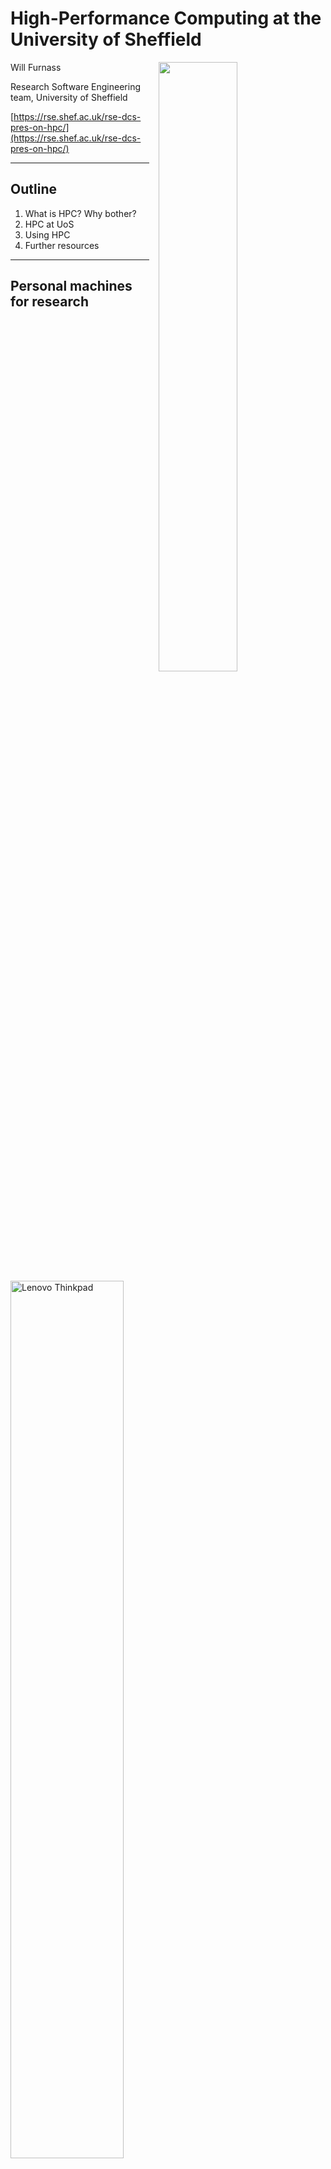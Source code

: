 # High-Performance Computing at the University of Sheffield

<div class="right">
    <img src="images/rse-logoonly-stroke.png" width="50%" style="padding: 0 15px; float: right;"/>
</div>

Will Furnass

Research Software Engineering team, University of Sheffield

[https://rse.shef.ac.uk/rse-dcs-pres-on-hpc/](https://rse.shef.ac.uk/rse-dcs-pres-on-hpc/)

---
## Outline

 1. What is HPC? Why bother?
 1. HPC at UoS
 1. Using HPC
 1. Further resources

---
## Personal machines for research

<img src="images/Lenovo_ThinkPad_T420_Ubuntu_Linux.jpeg" alt="Lenovo Thinkpad" width="60%" />

  - Edit and run code in one place
  - ~4 cores - some parallelism
  - Full control!

but...

---
## Limitations of personal machines

  - Limited RAM
  - Basic CPU
  - Limited number of cores
  - Limited, fragile storage
  - Modest GPU
  - Limited network connection
---
## Limitations of personal machines

  - How to distribute work *between* laptops?
  - How to run a series of tasks overnight?
      - "1am: Check if run 3 finished & start run 4"
      - "3am: Check if run 4 finished & start run 5"
      - "5am: Check if run 5 finished & start run 6"

---
## HPC: how is it different?

'HPC': a computer cluster with:
  - Computing resources
    - many nodes
    - each with many cores, much RAM, maybe GPUs
    - connected by fast networking
  - Storage
    - both shared and per-node
    - resilient and fast
  - Job management
    - Queue up jobs to run over a week
  - Command-line as default interface
  - Linux OS + optimised research software

---
## UoS Clusters

- Bessemer: 
    - Newest hardware
    - Best for single-node jobs
- ShARC: 
    - Good for multi-node jobs as has high-bandwidth, low-latency interconnects

---
## DCS HPC resources

  - Majority of nodes **public** (free at point of use)
  - But DCS has some **private nodes** in Bessemer and ShARC:
    - Non-std hardware specs
    - Less contention (sometimes!)
---
### Bessemer DCS node specs 

- 8x nodes with each with 
  - **4x NVIDIA V100 GPUs**
  - Fast NVLink interconnects between GPUs
  - 192 GB RAM
      [https://docs.hpc.shef.ac.uk/en/latest/bessemer/groupnodes/](https://docs.hpc.shef.ac.uk/en/latest/bessemer/groupnodes/)

---
### ShARC DCS group nodes
- 1x node with 
  - **8x NVIDIA P100 GPUs** (NB 1x GPU currently faulty)
  - Fast NVLink interconnects between GPUs
  - 512GB RAM
- 8x nodes each with 
  - **768GB RAM** 
  - 5 with 1TB SSDs
- 4x nodes each with 
  - 32 cores
      [https://docs.hpc.shef.ac.uk/en/latest/sharc/groupnodes/](https://docs.hpc.shef.ac.uk/en/latest/sharc/groupnodes/)


---
## Cluster structure

<img src="images/cluster-diag-plain.svg" alt="Cluster diagram" width="100%" />

---
## Jupyter

Can also run Jupyter Notebooks on cluster!

<div style="text-align: center">
    <a href="https://github.com/RSE-Sheffield/hi-perf-ipynb/blob/master/tutorials/02-multiprocessing.ipynb">
        <img src="images/jupyter.png" alt="Example Jupyter notebook" width="80%" align="center" />
    </a>
</div>


Ask for more info

---
## Moving data to/from HPC

  - SSH-based methods are your friends here (`rsync`, `scp`, `sftp`)
  - Or 
      - Use a storage area directly accessible to both your local machine and HPC?
      - Just use HPC?

---
## Storage

Location            | Shared? | Quota  | Backups? | Multi-HPC
------------------- | :-----: | -----: | :------: | :-------:
`/home/$USER`       | ✓       | 10 GB  | ✓        | ✓
`/data/$USER`       | ✓       | 100 GB | ✓        | ✓
`/fastdata/$USER`   | ✓       | -      | ✗        | ✓'
`/scratch`          | ✗       | -      | ✗        | ✗
`/shared/$PROJNAME` | ✓       | 10 TB  | ✗        | ✓

---
## Storage

Location            | Remote access? | Speed | Suited to       
------------------- |:-------------: |:----- |:---------------
`/home/$USER`       | SSH            | >     | Pers data       
`/data/$USER`       | SSH            | >     | Pers data       
`/fastdata/$USER`   | SSH            | >>>   | Tmp big files   
`/scratch`          | -              | >>>   | Tmp small files 
`/shared/$PROJNAME` | SSH + CIFS     | >     | Proj files      




---
## Running jobs

- Users submit jobs to a **job scheduler** 
    - e.g. Slurm (Bessemer) or SGE (ShARC)
    - A **distributed resource manager**
    - Not intuitive!
    - V. powerful
--
- Request 
    - **Interactive** or **batch** job
    - Run time (e.g. 2h or 4d)
    - Computational resources (cores, RAM, GPUs)
    - Access to private resources
    - Notifications
--
- Type of job
  - Interactive sessions (if resources are available)
  - Batch jobs (submit job to a queue)

---
## Example interactive session

```
[me@mylaptop ~]$ ssh te1st@bessemer.sheffield.ac.uk
...
[te1st@bessemer-login1 ~]$ srun \
  --partition=dcs-gpu-test \
  --account=dcs-res \
  --cpus-per-gpu=4 \
  --mem-per-cpu=2G \
  --gpus=1 \
  --pty \
  /bin/bash

[te1st@bessemer-node030 ~]$ ./my_simulation_program --num-cores=4
...
```

---
## Example batch job script (Bessemer/Slurm)

Create a shell script, `my-job-script.slurm`:

```bash
#!/bin/bash
#SBATCH --partition=dcs-gpu
#SBATCH --account=dcs-res
#SBATCH --cpus-per-gpu=4
#SBATCH --mem-per-gpu=2G
#SBATCH --gpus=4
#SBATCH --mail-user=me@sheffield.ac.uk

./my_simulation_program --num-cores=16
```


Copy this file to Bessemer
then log on to Bessemer and 
submit this to Slurm:

```console
[me@mylaptop ~]$ ssh te1st@bessemer.sheffield.ac.uk
[te1st@bessemer-login1 ~]$ sbatch my-job-script.slurm
```
Now go home for dinner!

---
## After submitting a job

You can then:
 - Wait for an email notification
 - Check status (running/queueing)
 - Cancel/amend job

---
## Resource estimation

 1. Run short test jobs
 1. View resource utilisation
 1. Extrapolate
 1. Submit larger jobs

---
## Software on UoS HPC

### Centrally-installed, optimised software

* Compilers, libraries, apps, dev tools etc
* Activate a package by **loading a modulefile** e.g.

    ```sh
    module use $MODULENAME
    ```

---
Where, for e.g. cuDNN, `$MODULENAME` could be one of:

```
libs/cudnn/4.0/binary-cuda-7.5.18
libs/cudnn/5.1/binary-cuda-7.5.18
libs/cudnn/5.1/binary-cuda-8.0.44
libs/cudnn/6.0/binary-cuda-8.0.44
libs/cudnn/7.0/binary-cuda-8.0.44
libs/cudnn/7.0/binary-cuda-9.1.85
...
```

---
## Software on UoS HPC

### Manage your own software

Several options:

  - Install non-optimised binary packages in e.g. your home directory 
      - *Conda*
  - Build optimised software stacks from source
      - *Spack*, *EasyBuild*
  - Run containers
      - *Singularity* - similar to *Docker*

All useful for e.g. provisioning/using complex Deep Learning software stacks!

---
## Optimisation and parallelisation

- Laptop may be *faster* than single-core job on HPC:
    - CPUs in servers run at lower clock speeds
    - `.exe` may not exploit advanced CPU features

- Performance often comes from >=1 of:
    - **Optimising** for **CPU architecture**
    - **CPU parallelism** (multiple cores, multiple nodes)
    - **Accelerators** (GPUs, TPUs, Xeon Phi etc)

---
### Optimising for CPU architecture

  - In Bessemer and ShARC the CPUs support 
    - **hardware vectorisation** (same instruction applied to multiple elements in memory)
    - **fused add-multiply** (useful for matrix multplication)
  - Either use pre-compiled libraries that can dynamically use these
      - e.g. Intel Math Kernel Library (MKL)
  - or compile to produce builds optimised for those CPUs

---
### CPU parallelism

(At least) 5 flavours:

#### Shared memory

- Single node
- Multiple CPU cores
- Typically 1 thread per core
- Thread-local and shared variables
- Many applications do this via OpenMP and/or Intel MKL

---
#### Distributed memory (single node)

- Multiple CPU cores
- Typically 1 process per core
- Separate address spaces
- Data (and code?) passed between processes
- e.g. `joblib` w/ multiprocessing or `ipyparallel`; MATLAB parfor; R `parallel`/`foreach`

---
#### Distributed memory (multiple nodes)

- Multiple CPU cores per node (symmetric?)
- Typically 1 process per core
- Separate address spaces per process
- Data (and code?) passed between processes
    - within a node
    - between nodes
- V. fast interconnects between nodes
- Facilitated by 
    - MPI (API + software for exploiting fast interconnects)
    - Apps/libs that understand MPI (`ipyparallel`, `PETSc`, MATLAB DCE)

---
#### Task arrays

- Set of near identical tasks
- Embarrassingly parallel
- Scheduled separately 
- Which then packs out its schedule with them!
- Great for sensitivity analyses

---
#### Accelerators, specifically CUDA

- Massive data parallelism
- Very effective for linear-algebra-heavy ops
    - ML, DL
- Can either write low-level code in CUDA
- Or use higher-level libs that speak CUDA
    - Tensorflow, PyTorch etc for DL

---
#### Other options

High-level APIs for working with large datasets, possibly out of core:

 - Spark
 - Dask

---
## Going bigger!

- Potential issues
    - Jobs too big / queue times too long for ShARC?
    - Want newer GPUs/processors?
---
- Options
    - **JADE/JADE2**: Tier 2 HPC facilities for Deep Learning
        - JADE: 22x DGX-1 systems: 22x 8x NVIDIA V100 cards (NVLINK between GPUs in nodes)
        - JADE2 (pilot phase): similar to JADE but with 63 nodes instead of 22
    - **Bede**: new N8 Tier 2 HPC facility for distributed DL/ML
        - 32x IBM AC922 nodes (2x POWER9 CPU; 4x V100 GPU; NVLINK between GPUs and CPUs)
        - 4x IBM IC922 'inference' nodes with T4 GPUs 
        - 100Gbps Infiniband EDR interconnects
        - Better suited to hybrid CPU+GPU codes and scaling to multiple nodes than JADE/JADE2
---
- Options (continued)
    - **Other Tier 2 facilities** (https://www.hpc-uk.ac.uk/facilities/)
    - Tier 1 HPC facility: **Archer**
    - **Cloud** (AWS, Azure, GCP etc)
        - Alces Flight - traditional HPC in the cloud

---
## Learning more / getting help

* Docs: [https://docs.hpc.shef.ac.uk](https://docs.hpc.shef.ac.uk) (not a tutorial)
    * For DCS nodes: [https://docs.hpc.shef.ac.uk/en/latest/sharc/groupnodes/](https://docs.hpc.shef.ac.uk/en/latest/sharc/groupnodes/)
* **Workshops**
    * RSE team runs various workshops on fundamentals:
        * UNIX shell, Git, Python/R/MATLAB, relational databases...
    * and more advanced topics:
        * multithreading/multiprocessing, CUDA, deep learning...
    * IT Services also offer training in C/C++, Fortran, Python, MATLAB and HPC

---
## Learning more / getting help

* **IT Services' helpdesk**
* **Talks**
    * LunchBytes talks
* **Code Clinic**
    * Book an appointment to get help with a coding issue
* **Hire an RSE** to help with your project(s)!
    * Either as part of a grant proposal
    * Or just for a few days

---
For more info (inc. **mailing list** and events schedule) see [https://rse.shef.ac.uk/](https://rse.shef.ac.uk/).

<div class="middle">
    <div class="center">
        <img src="images/rse-events.png" width="80%" />
    </div>
</div>

---
## The RSE team

* 13.5 RSEs
* Team kick-started by 2x EPSRC RSE fellowships
* Based in Computer Science 
* but work closely with IT Services
* Some current and recent projects:
  * High-performance **agent-based modelling** (CUDA)
  * Deep learning and workflows for **NLP**
  * MRI **image alignment** (registration) software (C++/PETSc)
  * Agile **web apps** for visualising datasets (R/Shiny)
  * Augmenting **cell modelling** software (C++)

---
## Getting in touch

<i class="fa fa-globe fa-lg"></i>&nbsp;[https://rse.shef.ac.uk](https://rse.shef.ac.uk)

<i class="fa fa-envelope fa-lg"></i>&nbsp;[rse@sheffield.ac.uk](maito://rse@sheffield.ac.uk)

<i class="fa fa-github fa-lg"></i>&nbsp;[@RSE-Sheffield](https://github.com/RSE-Sheffield/RSE-Sheffield.github.io)

<i class="fa fa-twitter fa-lg"></i>&nbsp;[@RSE_Sheffield](https://twitter.com/rse_sheffield)
